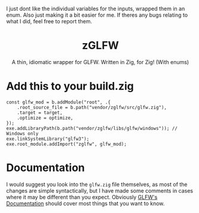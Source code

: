 I just dont like the individual variables for the inputs, wrapped them in an enum. Also just making it a bit easier for me. If theres any bugs relating to what I did, feel free to report them.

<h1 align="center">zGLFW</h1>
<p align="center">A thin, idiomatic wrapper for GLFW. Written in Zig, for Zig! (With enums)</p>

# Add this to your build.zig

```zig
const glfw_mod = b.addModule("root", .{
    .root_source_file = b.path("vendor/zglfw/src/glfw.zig"),
    .target = target,
    .optimize = optimize,
});
exe.addLibraryPath(b.path("vendor/zglfw/libs/glfw/windows")); // Windows only
exe.linkSystemLibrary("glfw3");
exe.root_module.addImport("zglfw", glfw_mod);
```

# Documentation

I would suggest you look into the `glfw.zig` file themselves, as most of the changes are simple syntactically, but I have made some comments in cases where it may be different than you expect. Obviously [GLFW's Documentation](https://www.glfw.org/documentation.html) should cover most things that you want to know.
